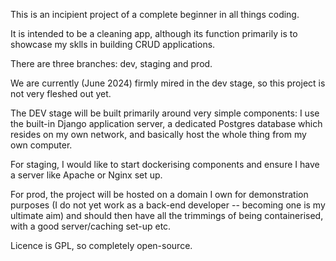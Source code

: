 This is an incipient project of a complete beginner in all things coding. 

It is intended to be a cleaning app, although its function primarily is to showcase my sklls in building CRUD applications. 

There are three branches: dev, staging and prod. 

We are currently (June 2024) firmly mired in the dev stage, so this project is not very fleshed out yet. 

The DEV stage will be built primarily around very simple components: I use the built-in Django application server, a dedicated Postgres database which resides on my own network, and basically host the whole thing from my own computer. 

For staging, I would like to start dockerising components and ensure I have a server like Apache or Nginx set up. 

For prod, the project will be hosted on a domain I own for demonstration purposes (I do not yet work as a back-end developer -- becoming one is my ultimate aim) and should then have all the trimmings of being containerised, with a good server/caching set-up etc.

Licence is GPL, so completely open-source. 
